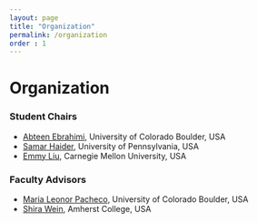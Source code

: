 ```yaml
---
layout: page
title: "Organization"
permalink: /organization
order : 1
---
```

# Organization

### Student Chairs
- [Abteen Ebrahimi](https://www.linkedin.com/in/abteen-ebrahimi/), University of Colorado Boulder, USA
- [Samar Haider](https://samarh.github.io/), University of Pennsylvania, USA
- [Emmy Liu](https://nightingal3.github.io/), Carnegie Mellon University, USA

### Faculty Advisors 
- [Maria Leonor Pacheco](https://blast-cu.github.io/mlpacheco/), University of Colorado Boulder, USA
- [Shira Wein](https://shirawein.github.io/), Amherst College, USA

